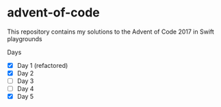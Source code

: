 # advent-of-code
This repository contains my solutions to the Advent of Code 2017 in Swift playgrounds

Days

- [x] Day 1 (refactored)
- [x] Day 2
- [ ] Day 3
- [ ] Day 4
- [x] Day 5

